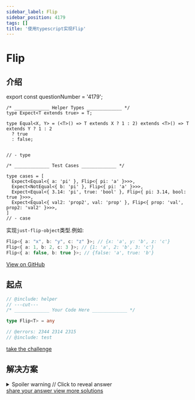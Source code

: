 ```yaml
---
sidebar_label: Flip
sidebar_position: 4179
tags: []
title: '使用typescript实现Flip'
---
```


# Flip

## 介绍

export const questionNumber = '4179';

```twoslash include helper
/* _____________ Helper Types _____________ */
type Expect<T extends true> = T;

type Equal<X, Y> = (<T>() => T extends X ? 1 : 2) extends <T>() => T extends Y ? 1 : 2
  ? true
  : false;


// - type
```

```twoslash include test
/* _____________ Test Cases _____________ */

type cases = [
  Expect<Equal<{ a: 'pi' }, Flip<{ pi: 'a' }>>>,
  Expect<NotEqual<{ b: 'pi' }, Flip<{ pi: 'a' }>>>,
  Expect<Equal<{ 3.14: 'pi', true: 'bool' }, Flip<{ pi: 3.14, bool: true }>>>,
  Expect<Equal<{ val2: 'prop2', val: 'prop' }, Flip<{ prop: 'val', prop2: 'val2' }>>>,
]
// - case
```
  实现`just-flip-object`类型.例如:

  ```ts
  Flip<{ a: "x", b: "y", c: "z" }>; // {x: 'a', y: 'b', z: 'c'}
  Flip<{ a: 1, b: 2, c: 3 }>; // {1: 'a', 2: 'b', 3: 'c'}
  Flip<{ a: false, b: true }>; // {false: 'a', true: 'b'}
  ```


<span className="badge-links">
  <a className="view" target="\_blank" href={`https://tsch.js.org/${questionNumber}`}>
    View on GitHub
  </a>
</span>

## 起点

```ts twoslash
// @include: helper
// ---cut---
/* _____________ Your Code Here _____________ */

type Flip<T> = any

// @errors: 2344 2314 2315
// @include: test
```

<span className="badge-links">
  <a
    className="challenge"
    target="\_blank"
    href={`https://tsch.js.org/${questionNumber}/play`}
  >
    take the challenge
  </a>
</span>

## 解决方案

<details>

<summary>Spoiler warning // Click to reveal answer</summary>

```ts twoslash
// @include: helper

// @include: test
// @errors: 2344 2589 2314
/* _____________ Answer Here _____________ */
/// ---cut---

// most popular

type Flip<T extends Record<string ,string|number|boolean>> = {
  [P in keyof T as `${T[P]}`]: P
}

```



</details>

<span className="badge-links">
  <a
    className="share"
    target="\_blank"
    href={`https://tsch.js.org/${questionNumber}/answer`}
  >
    share your answer
  </a>
  <a
    className="solution"
    target="\_blank"
    href={`https://tsch.js.org/${questionNumber}/solutions`}
  >
    view more solutions
  </a>
</span>
